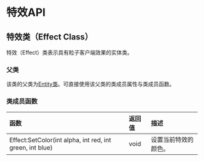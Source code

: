 # 特效API

## 特效类（Effect Class）

特效（Effect）类表示具有粒子客户端效果的实体类。

### 父类

该类的父类为[Entity类](entity.md#shi-ti-lei-entity-class)。可直接使用该父类的类成员属性与类成员函数。

### 类成员函数

| 函数 | 返回值 | 描述 |
| :--- | :--- | :--- |
| Effect:SetColor\(int alpha, int red, int green, int blue\) | void | 设置当前特效的颜色。 |




